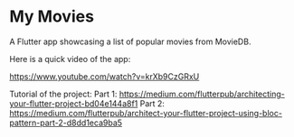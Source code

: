 # My Movies

A Flutter app showcasing a list of popular movies from MovieDB. 

Here is a quick video of the app:

https://www.youtube.com/watch?v=krXb9CzGRxU

Tutorial of the project:
Part 1: https://medium.com/flutterpub/architecting-your-flutter-project-bd04e144a8f1
Part 2: https://medium.com/flutterpub/architect-your-flutter-project-using-bloc-pattern-part-2-d8dd1eca9ba5
